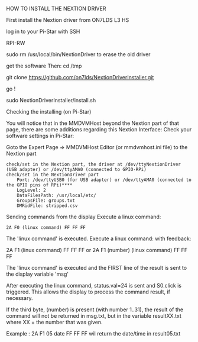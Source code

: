 HOW TO INSTALL THE NEXTION DRIVER

First install the Nextion driver from ON7LDS L3 HS

log in to your Pi-Star with SSH

RPI-RW



sudo rm /usr/local/bin/NextionDriver to erase the old driver

get the software
Then: cd /tmp

git clone https://github.com/on7lds/NextionDriverInstaller.git

go !

sudo NextionDriverInstaller/install.sh

Checking the installing (on Pi-Star)

You will notice that in the MMDVMHost beyond the Nextion part of that page, there are some additions regarding this Nextion Interface:
Check your software settings in Pi-Star:

Goto the Expert Page => MMDVMHost Editor (or mmdvmhost.ini file) to the Nextion part

    check/set in the Nextion part, the driver at /dev/ttyNextionDriver (USB adapter) or /dev/ttyAMA0 (connected to GPIO-RPi)
    check/set in the NextionDriver part
        Port: /dev/ttyUSB0 (for USB adapter) or /dev/ttyAMA0 (connected to the GPIO pins of RPi)****
        LogLevel: 2
        DataFilesPath: /usr/local/etc/
        GroupsFile: groups.txt
        DMRidFile: stripped.csv
  
  Sending commands from the display
Execute a linux command:

    2A F0 (linux command) FF FF FF

The 'linux command' is executed.
Execute a linux command: with feedback:

   2A F1 (linux command) FF FF FF
or
   2A F1 (number) (linux command) FF FF FF

The 'linux command' is executed and the FIRST line of the result is sent to the display variable 'msg'

After executing the linux command, status.val=24 is sent and S0.click is triggered. This allows the display to process the command result, if necessary.

If the third byte, (number) is present (with number 1..31), the result of the command will not be returned in msg.txt, but in the variable resultXX.txt where XX = the number that was given.

Example : 2A F1 05 date FF FF FF wil return the date/time in result05.txt
